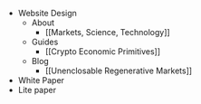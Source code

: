 - Website Design
	- About
		- [[Markets, Science, Technology]]
	- Guides
		- [[Crypto Economic Primitives]] 
	- Blog
		- [[Unenclosable Regenerative Markets]]
- White Paper
- Lite paper
